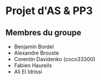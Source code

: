 # Projet d'AS & PP3
## Membres du groupe

- Benjamin Bordel
- Alexandre Brouste
- Corentin Davidenko (coco33300)
- Fabien Haureils
- Ali El Idrissi


